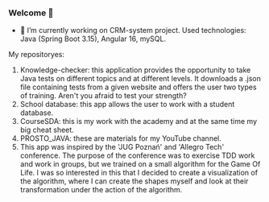 ### Welсome 👋

- 🔭 I’m currently working on CRM-system project. Used technologies: Java (Spring Boot 3.15), Angular 16, mySQL.

My repositoryes:
1. Knowledge-checker: this application provides the opportunity to take Java tests on different topics and at different levels. It downloads a .json file containing tests from a given website and offers the user two types of training. Aren't you afraid to test your strength?
2. School database: this app allows the user to work with a student database.
3. CourseSDA: this is my work with the academy and at the same time my big cheat sheet.
4. PROSTO_JAVA: these are materials for my YouTube channel.
5. This app was inspired by the 'JUG Poznań' and 'Allegro Tech' conference. The purpose of the conference was to exercise TDD work and work in groups, but we trained on a small algorithm for the Game Of Life. I was so interested in this that I decided to create a visualization of the algorithm, where I can create the shapes myself and look at their transformation under the action of the algorithm.
